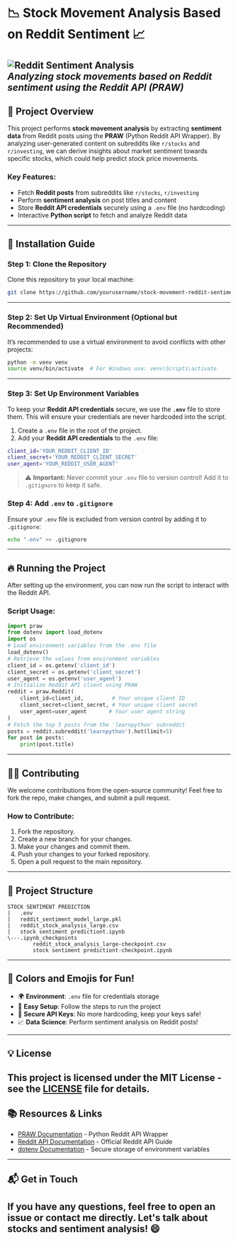 # 📉 **Stock Movement Analysis Based on Reddit Sentiment** 📈

![Reddit Sentiment Analysis](https://img.shields.io/badge/Reddit%20Sentiment%20Analysis-Python-blue)  
*Analyzing stock movements based on Reddit sentiment using the Reddit API (PRAW)*
---
## 📝 **Project Overview**

This project performs **stock movement analysis** by extracting **sentiment data** from Reddit posts using the **PRAW** (Python Reddit API Wrapper). By analyzing user-generated content on subreddits like `r/stocks` and `r/investing`, we can derive insights about market sentiment towards specific stocks, which could help predict stock price movements.
### **Key Features**:
- Fetch **Reddit posts** from subreddits like `r/stocks`, `r/investing`
- Perform **sentiment analysis** on post titles and content
- Store **Reddit API credentials** securely using a `.env` file (no hardcoding)
- Interactive **Python script** to fetch and analyze Reddit data
---
## 🚀 **Installation Guide**
### Step 1: **Clone the Repository**
Clone this repository to your local machine:
```bash
git clone https://github.com/yourusername/stock-movement-reddit-sentiment.git
```
---
### Step 2: **Set Up Virtual Environment** (Optional but Recommended)
It’s recommended to use a virtual environment to avoid conflicts with other projects:
```bash
python -m venv venv
source venv/bin/activate  # For Windows use: venv\Scripts\activate
```
---
### Step 3: **Set Up Environment Variables**

To keep your **Reddit API credentials** secure, we use the **`.env`** file to store them. This will ensure your credentials are never hardcoded into the script.

1. Create a `.env` file in the root of the project.
2. Add your **Reddit API credentials** to the `.env` file:
```bash
client_id='YOUR_REDDIT_CLIENT_ID'
client_secret='YOUR_REDDIT_CLIENT_SECRET'
user_agent='YOUR_REDDIT_USER_AGENT'
```
> ⚠️ **Important:** Never commit your `.env` file to version control! Add it to `.gitignore` to keep it safe.
### Step 4: **Add `.env` to `.gitignore`**
Ensure your `.env` file is excluded from version control by adding it to `.gitignore`:
```bash
echo ".env" >> .gitignore
```
---
## 🔥 **Running the Project**
After setting up the environment, you can now run the script to interact with the Reddit API.
### Script Usage:
```python
import praw
from dotenv import load_dotenv
import os
# Load environment variables from the .env file
load_dotenv()
# Retrieve the values from environment variables
client_id = os.getenv('client_id')
client_secret = os.getenv('client_secret')
user_agent = os.getenv('user_agent')
# Initialize Reddit API client using PRAW
reddit = praw.Reddit(
    client_id=client_id,         # Your unique client ID
    client_secret=client_secret, # Your unique client secret
    user_agent=user_agent       # Your user agent string
)
# Fetch the top 5 posts from the 'learnpython' subreddit
posts = reddit.subreddit('learnpython').hot(limit=5)
for post in posts:
    print(post.title)
```
---

## 🧑‍💻 **Contributing**

We welcome contributions from the open-source community! Feel free to fork the repo, make changes, and submit a pull request.
### **How to Contribute:**
1. Fork the repository.
2. Create a new branch for your changes.
3. Make your changes and commit them.
4. Push your changes to your forked repository.
5. Open a pull request to the main repository.
---
## 📂 **Project Structure**

```
STOCK SENTIMENT PREDICTION
|   .env
|   reddit_sentiment_model_large.pkl
|   reddit_stock_analysis_large.csv
|   stock sentiment predictiont.ipynb
\---.ipynb_checkpoints
        reddit_stock_analysis_large-checkpoint.csv
        stock sentiment predictiont-checkpoint.ipynb
```
---
## 🎨 **Colors and Emojis for Fun!**
- 🌍 **Environment**: `.env` file for credentials storage
- 🚀 **Easy Setup**: Follow the steps to run the project
- 🔑 **Secure API Keys**: No more hardcoding, keep your keys safe!
- 📈 **Data Science**: Perform sentiment analysis on Reddit posts!
---
## 💡 **License**
This project is licensed under the MIT License - see the [LICENSE](LICENSE) file for details.
---
## 📚 **Resources & Links**
- [PRAW Documentation](https://praw.readthedocs.io/) - Python Reddit API Wrapper
- [Reddit API Documentation](https://www.reddit.com/dev/api/) - Official Reddit API Guide
- [dotenv Documentation](https://pypi.org/project/python-dotenv/) - Secure storage of environment variables
---
## 📬 **Get in Touch**
If you have any questions, feel free to open an issue or contact me directly. Let's talk about stocks and sentiment analysis! 😄
---
